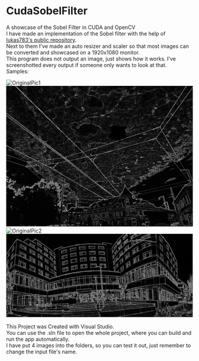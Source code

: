 # CudaSobelFilter
A showcase of the Sobel Filter in CUDA and OpenCV  
I have made an implementation of the Sobel filter with the help of [lukas783's public repository](https://github.com/lukas783/CUDA-Sobel-Filter.git).  
Next to them I've made an auto resizer and scaler so that most images can be converted and showcased on a 1920x1080 monitor.  
This program does not output an image, just shows how it works. I've screenshotted every output if someone only wants to look at that.  
Samples:

![OriginalPic1](./CudaSobelFilter/IMG_1.jpg)
![SobelOutput1](./Resources/SobelOutput1.png)
![OriginalPic2](./CudaSobelFilter/PANO_1.jpg)
![SobelOutputPANO](./Resources/SobelOutputPANO.png)

This Project was Created with Visual Studio.  
You can use the .sln file to open the whole project, where you can build and run the app automatically.  
I have put 4 images into the folders, so you can test it out, just remember to change the input file's name.
